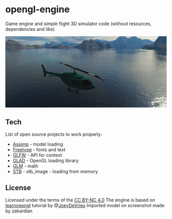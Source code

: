 # opengl-engine

Game engine and simple flight 3D simulator code (without resources, dependencies and libs)

![Alt text](helikopter.png?raw=true "Title")

## Tech
List of open source projects to work properly:

* [Assimp] - model loading
* [Freetype] - fonts and text
* [GLFW] - API for context
* [GLAD] - OpenGL loading library
* [GLM] - math
* [STB] - stb_image - loading from memory


## License
Licensed under the terms of the [CC BY-NC 4.0]
The engine is based on [learnopengl] tutorial by @[JoeyDeVries]
Imported model on screenshot made by zakardian

   [Assimp]: <https://github.com/assimp/assimp>
   [Freetype]: <https://www.freetype.org/>
   [GLFW]: <https://www.glfw.org/>
   [GLAD]: <https://github.com/dav1dde/glad-web>
   [GLM]: <https://github.com/g-truc/glm>
   [STB]: <https://github.com/nothings/stb>
   
   [CC BY-NC 4.0]: <https://creativecommons.org/licenses/by-nc/4.0/legalcode>
   [learnopengl]: <https://learnopengl.com/About>
   [JoeyDeVries]: <https://github.com/JoeyDeVries>
